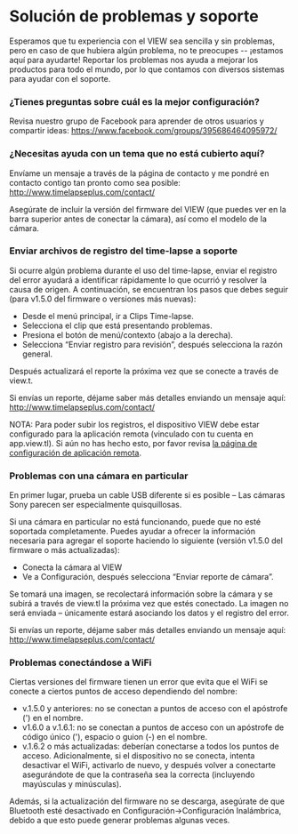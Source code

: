 # Solución de problemas y soporte

Esperamos que tu experiencia con el VIEW sea sencilla y sin problemas, pero en caso de que hubiera algún problema, no te preocupes -- ¡estamos aquí para ayudarte! Reportar los problemas nos ayuda a mejorar los productos para todo el mundo, por lo que contamos con diversos sistemas para ayudar con el soporte.

### ¿Tienes preguntas sobre cuál es la mejor configuración?
Revisa nuestro grupo de Facebook para aprender de otros usuarios y compartir ideas: https://www.facebook.com/groups/395686464095972/

### ¿Necesitas ayuda con un tema que no está cubierto aquí?
Envíame un mensaje a través de la página de contacto y me pondré en contacto contigo tan pronto como sea posible:
http://www.timelapseplus.com/contact/

Asegúrate de incluir la versión del firmware del VIEW (que puedes ver en la barra superior antes de conectar la cámara), así como el modelo de la cámara.

### Enviar archivos de registro del time-lapse a soporte
Si ocurre algún problema durante el uso del time-lapse, enviar el registro del error ayudará a identificar rápidamente lo que ocurrió y resolver la causa de origen. A continuación, se encuentran los pasos que debes seguir (para v1.5.0 del firmware o versiones más nuevas):

-	Desde el menú principal, ir a Clips Time-lapse.
-	Selecciona el clip que está presentando problemas.
-	Presiona el botón de menú/contexto (abajo a la derecha).
-	Selecciona “Enviar registro para revisión”, después selecciona la razón general.

Después actualizará el reporte la próxima vez que se conecte a través de view.t.

Si envías un reporte, déjame saber más detalles enviando un mensaje aquí:
<http://www.timelapseplus.com/contact/>

<aside class="notice">NOTA: Para poder subir los registros, el dispositivo VIEW debe estar configurado para la aplicación remota (vinculado con tu cuenta en app.view.tl). Si aún no has hecho esto, por favor revisa <a href="#remote-internet-method"> la página de configuración de aplicación remota</a>.  

### Problemas con una cámara en particular
En primer lugar, prueba un cable USB diferente si es posible – Las cámaras Sony parecen ser especialmente quisquillosas.

Si una cámara en particular no está funcionando, puede que no esté soportada completamente. Puedes ayudar a ofrecer la información necesaria para agregar el soporte haciendo lo siguiente (versión v1.5.0 del firmware o más actualizadas):

-	Conecta la cámara al VIEW
-	Ve a Configuración, después selecciona “Enviar reporte de cámara”.

Se tomará una imagen, se recolectará información sobre la cámara y se subirá a través de view.tl la próxima vez que estés conectado. La imagen no será enviada – únicamente estará asociando los datos y el registro del error.

Si envías un reporte, déjame saber más detalles enviando un mensaje aquí: <http://www.timelapseplus.com/contact/>

### Problemas conectándose a WiFi
Ciertas versiones del firmware tienen un error que evita que el WiFi se conecte a ciertos puntos de acceso dependiendo del nombre:

-	v.1.5.0 y anteriores: no se conectan a puntos de acceso con el apóstrofe (') en el nombre.
-	v1.6.0 a v.1.6.1: no se conectan a puntos de acceso con un apóstrofe de código único ('), espacio o guion (-) en el nombre.
-	v.1.6.2 o más actualizadas: deberían conectarse a todos los puntos de acceso. 
Adicionalmente, si el dispositivo no se conecta, intenta desactivar el WiFi, activarlo de nuevo, y después volver a conectarte asegurándote de que la contraseña sea la correcta (incluyendo mayúsculas y minúsculas).

Además, si la actualización del firmware no se descarga, asegúrate de que Bluetooth esté desactivado en Configuración->Configuración Inalámbrica, debido a que esto puede generar problemas algunas veces.
